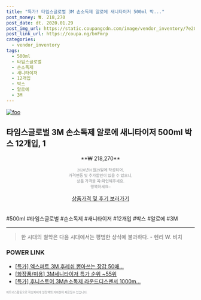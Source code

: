 ```yaml
--- 
title: "특가! 타임스글로벌 3M 손소독제 알로에 새니타이저 500ml 박..." 
post_money: ₩. 218,270 
post_date: dt. 2020.01.29 
post_img_url: https://static.coupangcdn.com/image/vendor_inventory/7e20/080b39915d8120bffb8a3a25c4da22eef4f4c0b067c1b2f2cc4b9bfde24f.jpg 
post_link_url: https://coupa.ng/bnFmrp 
categories: 
  - vendor_inventory 
tags: 
  - 500ml 
  - 타임스글로벌 
  - 손소독제 
  - 새니타이저 
  - 12개입 
  - 박스 
  - 알로에 
  - 3M 
--- 
```

[![foo](https://static.coupangcdn.com/image/vendor_inventory/7e20/080b39915d8120bffb8a3a25c4da22eef4f4c0b067c1b2f2cc4b9bfde24f.jpg)](https://coupa.ng/bnFmrp) 

## 타임스글로벌 3M 손소독제 알로에 새니타이저 500ml 박스 12개입, 1 
<p style="text-align: center;">**₩ 218,270**</p> 
<p style="text-align: center;"><span style="color: #898c8f; font-family: Georgia,Times,serif; font-size: 0.75em;">2020년01월29일에 작성되어, <br>가격변동 및 추가할인이 있을 수 있으니,<br> 상품 가격을 꼭!확인해주세요.<br>행복하세요~</span> 
</p>	 
<div markdown="0" style="text-align: center;"><a href="https://coupa.ng/bnFmrp" class="btn btn--success">상품가격 및 후기 보러가기</a></div> 
<br><br> 
  #500ml #타임스글로벌 #손소독제 #새니타이저 #12개입 #박스 #알로에 #3M 
<hr> 

> 한 시대의 철학은 다음 시대에서는 평범한 상식에 불과하다. - 헨리 W. 비치 


### POWER LINK

* <a href="https://blog.naver.com/an0733/221790457556" target="_blank">[특가] 엑스퍼트 3M 후레쉬 뽑아쓰는 장갑 50매...</a>
* <a href="https://blog.naver.com/sakai111/221788678395" target="_blank"> [화장품/미용] 3M세니타이저 특가 순위 ~55위</a>
* <a href="https://blog.naver.com/santokki14/221789442530" target="_blank">[특가] 후니스토어 3M손소독제 라운드디스펜서 1000m...</a>

<span style="color: #898c8f; font-family: Georgia,Times,serif; font-size: 0.55em;">파트너스활동으로 작성자에게 일정액의 커미션이 제공될수 있습니다.</span> 
